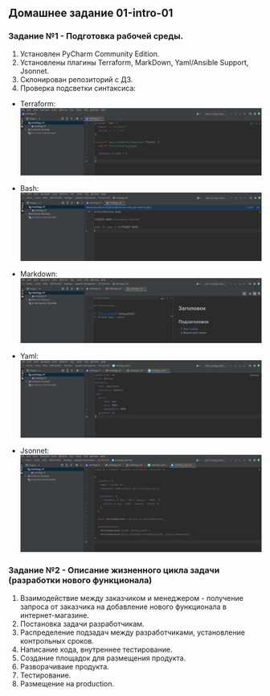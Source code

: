 ## Домашнее задание 01-intro-01

### Задание №1 - Подготовка рабочей среды.

1. Установлен PyCharm Community Edition.
2. Установлены плагины Terraform, MarkDown, Yaml/Ansible Support, Jsonnet.
3. Склонирован репозиторий с ДЗ.
4. Проверка подсветки синтаксиса:

- Terraform:
![tf](https://github.com/nicko203/netology/blob/01-intro-01-1/netology_tf.png)

- Bash:
![sh](https://github.com/nicko203/netology/blob/01-intro-01-1/netology_sh.png)

- Markdown:
![md](https://github.com/nicko203/netology/blob/01-intro-01-1/netology_md.png)

- Yaml:
![yaml](https://github.com/nicko203/netology/blob/01-intro-01-1/netology_yaml.png)

- Jsonnet:
![jason](https://github.com/nicko203/netology/blob/01-intro-01-1/netology_jsonnet.png)


### Задание №2 - Описание жизненного цикла задачи (разработки нового функционала)

1. Взаимодействие между заказчиком и менеджером - получение запроса от заказчика на добавление нового функционала в интернет-магазине.
2. Постановка задачи разработчикам.
3. Распределение подзадач между разработчиками, установление контрольных сроков.
4. Написание кода, внутреннее тестирование.
5. Создание площадок для размещения продукта.
6. Разворачиваие продукта.
7. Тестирование.
8. Размещение на production.
